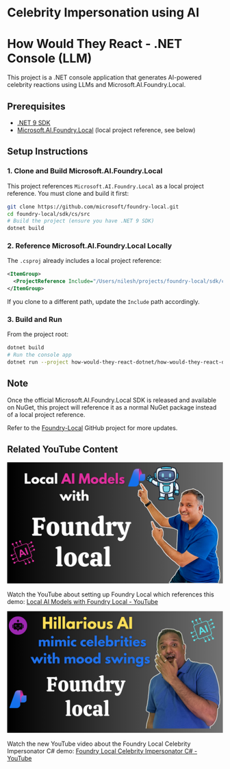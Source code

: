 # Celebrity Impersonation using AI

# How Would They React - .NET Console (LLM)

This project is a .NET console application that generates AI-powered celebrity reactions using LLMs and Microsoft.AI.Foundry.Local.

## Prerequisites

- [.NET 9 SDK](https://dotnet.microsoft.com/)
- [Microsoft.AI.Foundry.Local](https://github.com/microsoft/foundry-local) (local project reference, see below)

## Setup Instructions

### 1. Clone and Build Microsoft.AI.Foundry.Local

This project references `Microsoft.AI.Foundry.Local` as a local project reference. You must clone and build it first:

```bash
git clone https://github.com/microsoft/foundry-local.git
cd foundry-local/sdk/cs/src
# Build the project (ensure you have .NET 9 SDK)
dotnet build
```

### 2. Reference Microsoft.AI.Foundry.Local Locally

The `.csproj` already includes a local project reference:

```xml
<ItemGroup>
  <ProjectReference Include="/Users/nilesh/projects/foundry-local/sdk/cs/src/Microsoft.AI.Foundry.Local.csproj" />
</ItemGroup>
```

If you clone to a different path, update the `Include` path accordingly.

### 3. Build and Run

From the project root:

```bash
dotnet build
# Run the console app
dotnet run --project how-would-they-react-dotnet/how-would-they-react-dotnet.csproj
```

## Note
Once the official Microsoft.AI.Foundry.Local SDK is released and available on NuGet, this project will reference it as a normal NuGet package instead of a local project reference.

Refer to the [Foundry-Local](https://github.com/microsoft/Foundry-Local/) GitHub project for more updates. 

## Related YouTube Content

[![Local AI Models with Foundry Local](../images/Local%20AI%20Models%20with%20Foundry%20Local.png)](https://youtu.be/UYHZY6AbQ-4)

Watch the YouTube about setting up Foundry Local which references this demo:
[Local AI Models with Foundry Local - YouTube](https://youtu.be/UYHZY6AbQ-4)


[![Foundry Local Celebrity Impersonator C#](../images/foundry%20local%20celebrity%20impersonator.png)](https://youtu.be/w5yfetTzIgk)

Watch the new YouTube video about the Foundry Local Celebrity Impersonator C# demo:
[Foundry Local Celebrity Impersonator C# - YouTube](https://youtu.be/w5yfetTzIgk)

